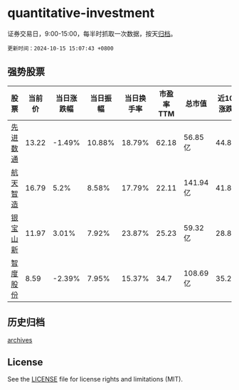 # quantitative-investment

证券交易日，9:00-15:00，每半时抓取一次数据，按天[归档](archives)。

`更新时间：2024-10-15 15:07:43 +0800`

## 强势股票

|股票|当前价|当日涨跌幅|当日振幅|当日换手率|市盈率TTM|总市值|近10日涨跌幅|
|----|----|----|----|----|----|----|----|
|[先进数通](https://xueqiu.com/S/SZ300541)|13.22|-1.49%|10.88%|18.79%|62.18|56.85亿|44.8%|
|[航天智造](https://xueqiu.com/S/SZ300446)|16.79|5.2%|8.58%|17.79%|22.11|141.94亿|41.81%|
|[银宝山新](https://xueqiu.com/S/SZ002786)|11.97|3.01%|7.92%|23.87%|25.23|59.32亿|28.85%|
|[智度股份](https://xueqiu.com/S/SZ000676)|8.59|-2.39%|7.95%|15.37%|34.7|108.69亿|35.28%|

## 历史归档

[archives](archives)

## License

See the [LICENSE](LICENSE) file for license rights and limitations (MIT).
